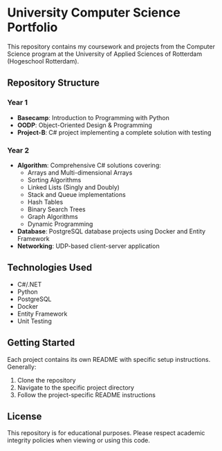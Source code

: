 # University Computer Science Portfolio

This repository contains my coursework and projects from the Computer Science program at the University of Applied Sciences of Rotterdam (Hogeschool Rotterdam).

## Repository Structure

### Year 1
- **Basecamp**: Introduction to Programming with Python
- **OODP**: Object-Oriented Design & Programming
- **Project-B**: C# project implementing a complete solution with testing

### Year 2
- **Algorithm**: Comprehensive C# solutions covering:
  - Arrays and Multi-dimensional Arrays
  - Sorting Algorithms
  - Linked Lists (Singly and Doubly)
  - Stack and Queue implementations
  - Hash Tables
  - Binary Search Trees
  - Graph Algorithms
  - Dynamic Programming
- **Database**: PostgreSQL database projects using Docker and Entity Framework
- **Networking**: UDP-based client-server application

## Technologies Used
- C#/.NET
- Python
- PostgreSQL
- Docker
- Entity Framework
- Unit Testing

## Getting Started
Each project contains its own README with specific setup instructions. Generally:

1. Clone the repository
2. Navigate to the specific project directory
3. Follow the project-specific README instructions

## License
This repository is for educational purposes. Please respect academic integrity policies when viewing or using this code.
